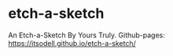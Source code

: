 # etch-a-sketch
An Etch-a-Sketch By Yours Truly.
Github-pages: https://itsodell.github.io/etch-a-sketch/
